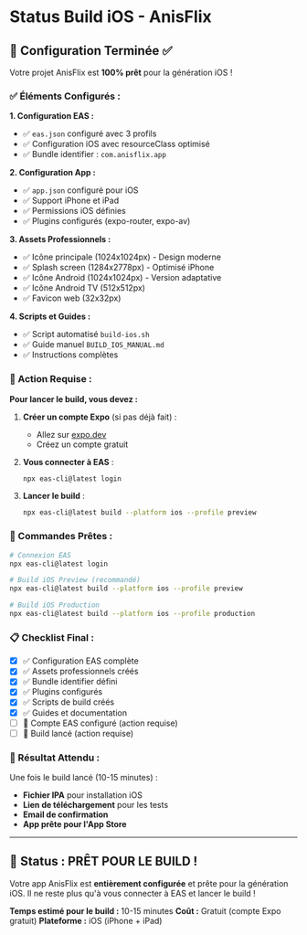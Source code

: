 # Status Build iOS - AnisFlix

## 📱 **Configuration Terminée ✅**

Votre projet AnisFlix est **100% prêt** pour la génération iOS !

### **✅ Éléments Configurés :**

**1. Configuration EAS :**
- ✅ `eas.json` configuré avec 3 profils
- ✅ Configuration iOS avec resourceClass optimisé
- ✅ Bundle identifier : `com.anisflix.app`

**2. Configuration App :**
- ✅ `app.json` configuré pour iOS
- ✅ Support iPhone et iPad
- ✅ Permissions iOS définies
- ✅ Plugins configurés (expo-router, expo-av)

**3. Assets Professionnels :**
- ✅ Icône principale (1024x1024px) - Design moderne
- ✅ Splash screen (1284x2778px) - Optimisé iPhone
- ✅ Icône Android (1024x1024px) - Version adaptative
- ✅ Icône Android TV (512x512px)
- ✅ Favicon web (32x32px)

**4. Scripts et Guides :**
- ✅ Script automatisé `build-ios.sh`
- ✅ Guide manuel `BUILD_IOS_MANUAL.md`
- ✅ Instructions complètes

### **🔐 Action Requise :**

**Pour lancer le build, vous devez :**

1. **Créer un compte Expo** (si pas déjà fait) :
   - Allez sur [expo.dev](https://expo.dev)
   - Créez un compte gratuit

2. **Vous connecter à EAS** :
   ```bash
   npx eas-cli@latest login
   ```

3. **Lancer le build** :
   ```bash
   npx eas-cli@latest build --platform ios --profile preview
   ```

### **🚀 Commandes Prêtes :**

```bash
# Connexion EAS
npx eas-cli@latest login

# Build iOS Preview (recommandé)
npx eas-cli@latest build --platform ios --profile preview

# Build iOS Production
npx eas-cli@latest build --platform ios --profile production
```

### **📋 Checklist Final :**

- [x] ✅ Configuration EAS complète
- [x] ✅ Assets professionnels créés
- [x] ✅ Bundle identifier défini
- [x] ✅ Plugins configurés
- [x] ✅ Scripts de build créés
- [x] ✅ Guides et documentation
- [ ] 🔐 Compte EAS configuré (action requise)
- [ ] 🚀 Build lancé (action requise)

### **🎯 Résultat Attendu :**

Une fois le build lancé (10-15 minutes) :
- **Fichier IPA** pour installation iOS
- **Lien de téléchargement** pour les tests
- **Email de confirmation**
- **App prête pour l'App Store**

---

## 🎉 **Status : PRÊT POUR LE BUILD !**

Votre app AnisFlix est **entièrement configurée** et prête pour la génération iOS. Il ne reste plus qu'à vous connecter à EAS et lancer le build !

**Temps estimé pour le build :** 10-15 minutes
**Coût :** Gratuit (compte Expo gratuit)
**Plateforme :** iOS (iPhone + iPad)
